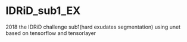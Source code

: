 # IDRiD_sub1_EX
2018 the IDRiD challenge sub1(hard exudates segmentation) using unet based on tensorflow and tensorlayer
